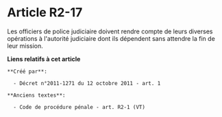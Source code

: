 # Article R2-17

Les officiers de police judiciaire doivent rendre compte de leurs diverses opérations à l'autorité judiciaire dont ils
dépendent sans attendre la fin de leur mission.

**Liens relatifs à cet article**

	**Créé par**:

	  - Décret n°2011-1271 du 12 octobre 2011 - art. 1

	**Anciens textes**:

	  - Code de procédure pénale - art. R2-1 (VT)
